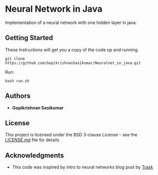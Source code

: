 # Neural Network in Java

Implementation of a neural network with one hidden layer in java.

## Getting Started

These instructions will get you a copy of the code up and running.

```
git clone https://github.com/GopikrishnanSasikumar/Neuralnet_in_java.git

```
Run:

```
bash run.sh

```

## Authors

* **Gopikrishnan Sasikumar**

## License

This project is licensed under the BSD 3-clause License - see the [LICENSE.md](LICENSE.md) file for details

## Acknowledgments

* This code was inspired by intro to neural networks blog post by [Trask](https://www.google.co.in/url?sa=t&rct=j&q=&esrc=s&source=web&cd=3&ved=0ahUKEwiTx86r_4jVAhUHpo8KHelZCG0QjBAIMjAC&url=https%3A%2F%2Fiamtrask.github.io%2F2015%2F07%2F12%2Fbasic-python-network%2F&usg=AFQjCNF3V9PsILmFe9TJPSFxmztJmuOyfg)

